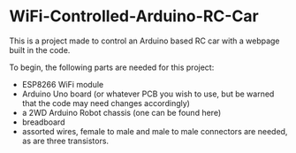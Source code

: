 # WiFi-Controlled-Arduino-RC-Car
This is a project made to control an Arduino based RC car with a webpage built in the code.

To begin, the following parts are needed for this project:
- ESP8266 WiFi module
- Arduino Uno board (or whatever PCB you wish to use, but be warned that the code may need changes accordingly)
- a 2WD Arduino Robot chassis (one can be found here)
- breadboard
- assorted wires, female to male and male to male connectors are needed, as are three transistors.
